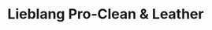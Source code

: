 ---
title: "Lieblang Pro-Clean & Leather"
url: /delafield/lieblang-pro-clean-und-leather/
shop: Leder
---